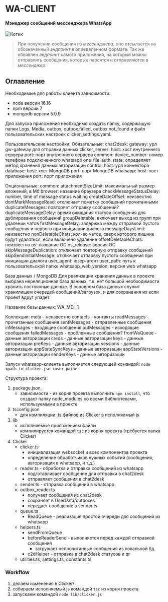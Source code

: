 # WA-CLIENT
#### Мэнеджер сообщений мессенджера WhatsApp
![Котик](https://psv4.userapi.com/c909518/u192567609/docs/d24/523bf2b9d272/Untitled.png?extra=yJq8sVhJ9FH5yYxG6G6OC1GIfP0KJEVMDhgvB65qWHkhL6wpeq4W_KcRLGLQwyKNOzSSMOfTu-KZG1l_N1TIR5YySDWu45LdjgvNnWi08ioQJmQyTkOhRgu8pr4Lozecjhpe5FIMXWcVhlpWRqsIcfvN)

> При получении сообщения из *мессенджера*, оно отсылается на обозначенный *эндпоинт* в определенном формате. 
 Так же обьявлен *эндпоинт* самого приложения, на который можно отправлять сообщения, которые парсятся и отправляются в *мессенджер*.

## Оглавление

Необходимые для работы клиента зависимости:
 - node версии 16.16
 - npm версии 7
 - mongodb версии 5.0.9

Для запуска приложения необходимо создать папку, содержащую папки Logs, Media, outbox, outbox.failed, outbox.not_found и файл пользовательских настроек clicker_settings.yaml.

Пользовательские настройки:
Обязательные:
chat2desk:
  gateway: урл gw-gateway для отправки данных
clicker_server:
  host: хост внутреннего сервера
  port: порт внутреннего сервера
common:
  device_number: номер телефона подключенного whatsapp
  one_file_auth_state: определяет метод хранения данных авторизации
control:
  host: урл коннектора
database:
  host: хост MongoDB
  port: порт MongoDB
whatsapp:
  host: хост приложения
  port: порт приложения

Опциональные:
common:
  attachmentSizeLimit: максимальный размер вложений, в Мб
  browser: название браузера
  checkMessageStatusDelay: number, time of message status waiting
  createDateOffset: неизвестно
  dontMarkMessageRead: отключает пометку сообщений прочитанными
  duplicateMessages: повторяет отправку сообщений?
  duplicateMessageDelay: время ожидания статуса сообщения для дублирования сообщений
  groupDeletable: включает выход из групп при удалении чатов
  firstMessageDelay: задержка между отправкой пустого сообщения и первого при инициации диалога
  messageDaysLimit: неизвестно
  nonDeletableChats: кол-во чатов, сверх которого лишние будут удаляться, если включено удаление
  offsetDeletableChats: неизвестно
  os: название ОС
  os_release: версия ОС
  skipMessageDuplication: отключает повторную отправку сообщений
  skipSendInitialMessage: отключает отпарвку пустого сообщения при инициации диалога
  user_agent: юзер-агент
  user_path: путь к пользовательской папке
  whatsapp_web_version: версия web whatsapp

База данных / MongoDB
Для реализации хранения данных в проекте выбрана нереляционная база данных, т.к. нет большой необходимости хранить постоянные данные. В основном база данных служит хранилищем очередей сообщений/загрузок, и для сохранения их если проект вдруг упадет.

Название базы данных: WA_MD_<phone>_1

Коллекции:
meta - неизвестно
contacts - контакты
readMessages - прочитанные сообщения
sentMessages - отправленные сообщения
inMessages - входящие сообщения
outMessages - исходящие сообщения
failedMessages - проблемные сообщения?
fromWaQueue - данные авторизации
creds - данные авторизации
keys - данные авторизации
preKeys - данные авторизации
sessions - данные авторизации
appStateSyncKeys - данные авторизации
appStateVersions - данные авторизации
senderKeys - данные авторизации

Запуск whatsapp-клиента выполняется следующей командой:
```node <path_to_clicker.js> <user_path>```



Структура проекта:

1. package.json, 
   - зависимости - из корня проекта выполнить ```npm install```, 
   что создаст папку node_modules со всеми библиотеками, используемыми в проекте
2. tsconfig.json
   - для компиляции .ts файлов из Clicker в исполняемый js
4. lib
   - исполняемые приложением файлы
   - компилируется командой ```tsc``` из корня проекта (требуется папка Clicker)
5. Clicker
   - clicker.ts 
     - инициализация websocket и всех компонентов проекта
     - определение обработчиков нужных событий (сообщения, авторизация в whatsapp, и т.д.)
   - reader.ts - обработка и отправка сообщений из whatsapp
     - подготавливает сообщение для отправки в chat2desk
     - отправляет сообщения в chat2desk
   - sender.ts - отправка сообщений в whatsapp
   - outbox_reader.ts 
     - получает сообщения из chat2desk
     - сохраняет в UserData/outboxes
     - передает сообщение в sender.ts
   - queue.ts 
     - ReadQueue - реализация простой очереди для сообщений из whatsapp
   - helpers.ts
     - sendFromQueue
     - beforeReaderSend - выполняется перед каждой отправкой сообщения
       - загружает непрочитанные сообщения из локальной бд
     - c2dHelper - отправка в chat2desk статусов и qr
   - utilities.ts, settings.ts, constants.ts

### Workflow ###

1. делаем изменения в Clicker/
2. собираем исполняемый js командой ```tsc``` из корня проекта
3. запускаем командой ```node lib/clicker.js```

